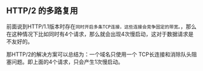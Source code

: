 
## HTTP/2 的多路复用
前面说到HTTP/1.1版本时存在`同时开启多条TCP连接，这些连接会竞争固定的带宽。`，那么在这种情况下比如同时有4个请求，那么就会出现4次慢启动，这对于数据请求是不友好的。

那HTTP/2的解决方案可以总结为：一个域名只使用一个 TCP长连接和消除队头阻塞问题。即上面的4个请求，只会产生1次慢启动。








